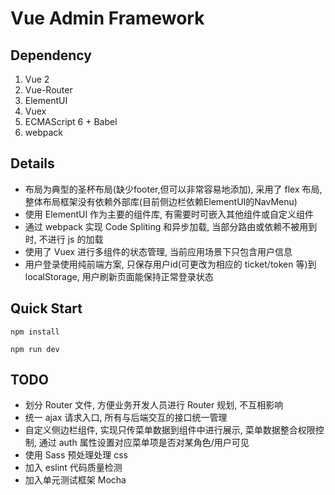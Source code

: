 # Vue Admin Framework

## Dependency

1. Vue 2
2. Vue-Router
3. ElementUI
4. Vuex
5. ECMAScript 6 + Babel
6. webpack

## Details

- 布局为典型的圣杯布局(缺少footer,但可以非常容易地添加), 采用了 flex 布局, 整体布局框架没有依赖外部库(目前侧边栏依赖ElementUI的NavMenu)
- 使用 ElementUI 作为主要的组件库, 有需要时可嵌入其他组件或自定义组件
- 通过 webpack 实现 Code Spliting 和异步加载, 当部分路由或依赖不被用到时, 不进行 js 的加载
- 使用了 Vuex 进行多组件的状态管理, 当前应用场景下只包含用户信息
- 用户登录使用纯前端方案, 只保存用户id(可更改为相应的 ticket/token 等)到 localStorage, 用户刷新页面能保持正常登录状态

## Quick Start

`npm install`

`npm run dev`

## TODO

- 划分 Router 文件, 方便业务开发人员进行 Router 规划, 不互相影响
- 统一 ajax 请求入口, 所有与后端交互的接口统一管理
- 自定义侧边栏组件, 实现只传菜单数据到组件中进行展示, 菜单数据整合权限控制, 通过 auth 属性设置对应菜单项是否对某角色/用户可见
- 使用 Sass 预处理处理 css
- 加入 eslint 代码质量检测
- 加入单元测试框架 Mocha